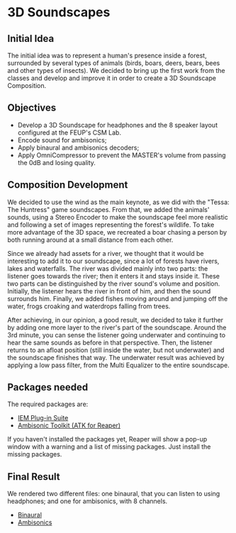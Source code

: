 # 3D Soundscapes

## Initial Idea

The initial idea was to represent a human's presence inside a forest, surrounded by several types of animals (birds, boars, deers, bears, bees and other types of insects).
We decided to bring up the first work from the classes and develop and improve it in order to create a 3D Soundscape Composition. 

## Objectives

- Develop a 3D Soundscape for headphones and the 8 speaker layout configured at the FEUP's CSM Lab.
- Encode sound for ambisonics;
- Apply binaural and ambisonics decoders;
- Apply OmniCompressor to prevent the MASTER's volume from passing the 0dB and losing quality.

## Composition Development

We decided to use the wind as the main keynote, as we did with the "Tessa: The Huntress" game soundscapes. From that, we added the animals' sounds, using a Stereo Encoder to make the soundscape feel more realistic and following a set of images representing the forest's wildlife. To take more advantage of the 3D space, we recreated a boar chasing a person by both running around at a small distance from each other. 

Since we already had assets for a river, we thought that it would be interesting to add it to our soundscape, since a lot of forests have rivers, lakes and waterfalls. The river was divided mainly into two parts: the listener goes towards the river; then it enters it and stays inside it. These two parts can be distinguished by the river sound's volume and position. Initially, the listener hears the river in front of him, and then the sound surrounds him. Finally, we added fishes moving around and jumping off the water, frogs croaking and waterdrops falling from trees.

After achieving, in our opinion, a good result, we decided to take it further by adding one more layer to the river's part of the soundscape. Around the 3rd minute, you can sense the listener going underwater and continuing to hear the same sounds as before in that perspective. Then, the listener returns to an afloat position (still inside the water, but not underwater) and the soundscape finishes that way. The underwater result was achieved by applying a low pass filter, from the Multi Equalizer to the entire soundscape.

## Packages needed

The required packages are:
- [IEM Plug-in Suite](https://plugins.iem.at/)
- [Ambisonic Toolkit (ATK for Reaper)](https://www.ambisonictoolkit.net/)

If you haven't installed the packages yet, Reaper will show a pop-up window with a warning and a list of missing packages. Just install the missing packages. 

## Final Result

We rendered two different files: one binaural, that you can listen to using headphones; and one for ambisonics, with 8 channels.

- [Binaural](https://drive.google.com/file/d/1dRjI_QstRiakqaa3oej8EeUY_DMSNJ5C/view?usp=sharing)
- [Ambisonics](https://drive.google.com/file/d/1tkZOjHO-lxrgmqZeB2hUXCIxmICNFiLc/view?usp=sharing)
